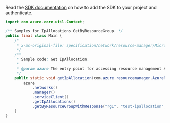 Read the [SDK documentation](https://github.com/Azure/azure-sdk-for-java/blob/azure-resourcemanager_2.11.0/sdk/resourcemanager/azure-resourcemanager/README.md) on how to add the SDK to your project and authenticate.

```java
import com.azure.core.util.Context;

/** Samples for IpAllocations GetByResourceGroup. */
public final class Main {
    /*
     * x-ms-original-file: specification/network/resource-manager/Microsoft.Network/stable/2021-05-01/examples/IpAllocationGet.json
     */
    /**
     * Sample code: Get IpAllocation.
     *
     * @param azure The entry point for accessing resource management APIs in Azure.
     */
    public static void getIpAllocation(com.azure.resourcemanager.AzureResourceManager azure) {
        azure
            .networks()
            .manager()
            .serviceClient()
            .getIpAllocations()
            .getByResourceGroupWithResponse("rg1", "test-ipallocation", null, Context.NONE);
    }
}
```
